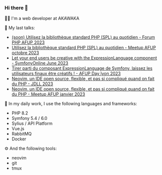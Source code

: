 ### Hi there 👋

👨‍💻 I'm a web developer at AKAWAKA

🎤 My last talks:
* [(soon) Utilisez la bibliothèque standard PHP (SPL) au quotidien - Forum PHP AFUP 2023](https://event.afup.org/forum-php-2023/programme/)
* [Utilisez la bibliothèque standard PHP (SPL) au quotidien - Meetup AFUP octobre 2023](https://www.meetup.com/fr-FR/afup-lyon-php/events/296330765/)
* [Let your end users be creative with the ExpressionLanguage component - SymfonyOnline June 2023](https://symfony.com/blog/symfonyonline-june-2023-let-your-end-users-be-creative-with-the-expressionlanguage-component)
* [Tirer parti du composant ExpressionLanguage de Symfony, laissez les utilisateurs finaux être créatifs ! - AFUP Day lyon 2023](https://event.afup.org/afup-day-2023/afup-day-2023-lyon/programme/)
* [Neovim, un IDE open source, flexible, et pas si compliqué quand on fait du PHP - JDLL 2023](https://pretalx.jdll.org/jdll2023/talk/L7UHED/)
* [Neovim, un IDE open source, flexible, et pas si compliqué quand on fait du PHP - Meetup AFUP janvier 2023](https://www.meetup.com/fr-FR/afup-lyon-php/events/290420580/)

📙 In my daily work, I use the following languages and frameworks:
- PHP 8.2
- Symfony 5.4 / 6.0
- Sylius / API Platform
- Vue.js
- RabbitMQ
- Docker

⚙️ And the following tools:
- neovim
- git
- tmux
